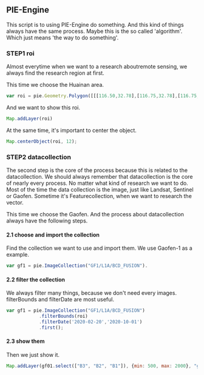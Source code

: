 ## PIE-Engine

This script is to using PIE-Engine do something. And this kind of things always have the same process. Maybe this is the so called 'algorithm'.
Which just means 'the way to do something'.

### STEP1 roi

Almost everytime when we want to a research aboutremote sensing, we always find the research region at first.

This time we choose the Huainan area.
```Javascript
var roi = pie.Geometry.Polygon([[[116.50,32.78],[116.75,32.78],[116.75,32.94],[116.50,32.94],[116.50,32.78]]], null);
```

And we want to show this roi.
```Javascript
Map.addLayer(roi)
```

At the same time, it's important to center the object.
```Javascript
Map.centerObject(roi, 12);
```

### STEP2 datacollection

The second step is the core of the process because this is related to the datacollection. We should always remember that 
datacollection is the core of nearly every process. No matter what kind of research we want to do. Most of the time the data
collection is the image, just like Landsat, Sentinel or Gaofen. Sometime it's Featurecollection, when we want to research the 
vector.

This time we choose the Gaofen. And the process about datacollection always have the following steps.

#### 2.1 choose and import the collection

Find the collection we want to use and import them.
We use Gaofen-1 as a example.
```Javascript
var gf1 = pie.ImageCollection("GF1/L1A/BCD_FUSION").
```

#### 2.2 filter the collection

We always filter many things, because we don't need every images.
filterBounds and filterDate are most useful.
```Javascript
var gf1 = pie.ImageCollection("GF1/L1A/BCD_FUSION")
            .filterBounds(roi)
            .filterDate('2020-02-20','2020-10-01')
            .first();
```

#### 2.3 show them

Then we just show it.
```Javascript
Map.addLayer(gf01.select(["B3", "B2", "B1"]), {min: 500, max: 2000}, "gf1");
```
